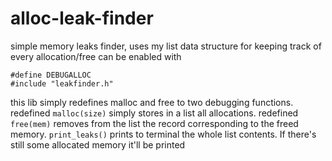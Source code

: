 # alloc-leak-finder
 simple memory leaks finder, uses my list data structure for keeping track of every allocation/free
 can be enabled with
 
 ```
 #define DEBUGALLOC
 #include "leakfinder.h"
 ```

this lib simply redefines malloc and free to two debugging functions.
redefined `malloc(size)` simply stores in a list all allocations.
redefined `free(mem)` removes from the list the record corresponding to the freed memory.
`print_leaks()` prints to terminal the whole list contents. If there's still some allocated memory it'll be printed
